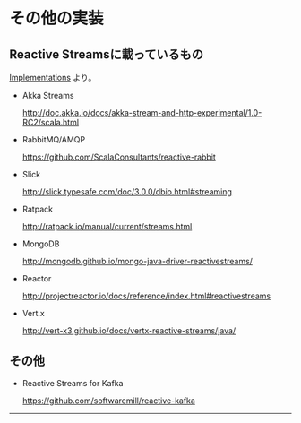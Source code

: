 # その他の実装

## Reactive Streamsに載っているもの

[Implementations] より。

* Akka Streams

  http://doc.akka.io/docs/akka-stream-and-http-experimental/1.0-RC2/scala.html

* RabbitMQ/AMQP

  https://github.com/ScalaConsultants/reactive-rabbit

* Slick

  http://slick.typesafe.com/doc/3.0.0/dbio.html#streaming

* Ratpack

  http://ratpack.io/manual/current/streams.html

* MongoDB

  http://mongodb.github.io/mongo-java-driver-reactivestreams/

* Reactor

  http://projectreactor.io/docs/reference/index.html#reactivestreams

* Vert.x

  http://vert-x3.github.io/docs/vertx-reactive-streams/java/


## その他

* Reactive Streams for Kafka

  https://github.com/softwaremill/reactive-kafka


---

[Implementations]: http://www.reactive-streams.org/announce-1.0.0
